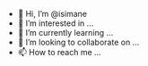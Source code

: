 - 👋 Hi, I’m @isimane
- 👀 I’m interested in ...
- 🌱 I’m currently learning ...
- 💞️ I’m looking to collaborate on ...
- 📫 How to reach me ...

<!---
isimane/isimane is a ✨ special ✨ repository because its `README.md` (this file) appears on your GitHub profile.
You can click the Preview link to take a look at your changes.
--->
